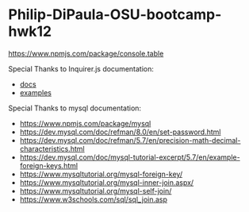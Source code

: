 # Philip-DiPaula-OSU-bootcamp-hwk12

https://www.npmjs.com/package/console.table

Special Thanks to Inquirer.js documentation:
* [docs](https://www.npmjs.com/package/inquirer)
* [examples](https://github.com/SBoudrias/Inquirer.js)

Special Thanks to mysql documentation:
* https://www.npmjs.com/package/mysql
* https://dev.mysql.com/doc/refman/8.0/en/set-password.html
* https://dev.mysql.com/doc/refman/5.7/en/precision-math-decimal-characteristics.html
* https://dev.mysql.com/doc/mysql-tutorial-excerpt/5.7/en/example-foreign-keys.html
* https://www.mysqltutorial.org/mysql-foreign-key/
* https://www.mysqltutorial.org/mysql-inner-join.aspx/
* https://www.mysqltutorial.org/mysql-self-join/
* https://www.w3schools.com/sql/sql_join.asp